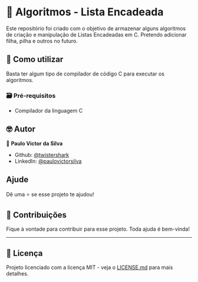 # 🤯 Algoritmos - Lista Encadeada

Este repositório foi criado com o objetivo de armazenar alguns algoritmos de criação e manipulação de Listas Encadeadas em C. Pretendo adicionar filha, pilha e outros no futuro.


## :rocket: Como utilizar

Basta ter algum tipo de compilador de código C para executar os algoritmos.


### :card_file_box: Pré-requisitos

* Compilador da linguagem C


## 🤓 Autor

👤 **Paulo Victor da Silva**

* Github: [@twistershark](https://github.com/twistershark)
* LinkedIn: [@paulovictorsilva](https://linkedin.com/in/paulovictorsilva)

## Ajude

Dê uma ⭐️ se esse projeto te ajudou!

## 🤝 Contribuições
Fique à vontade para contribuir para esse projeto. Toda ajuda é bem-vinda!

---

## 📃 Licença

Projeto licenciado com a licença MIT - veja o [LICENSE.md](LICENSE) para mais detalhes.
